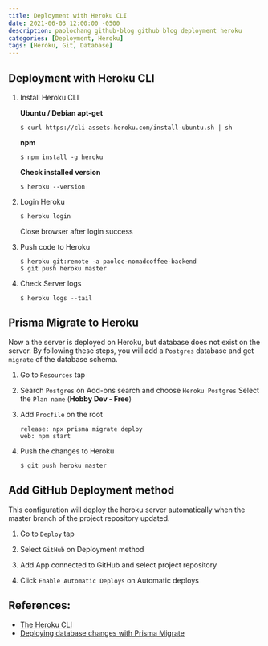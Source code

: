 ```yaml
---
title: Deployment with Heroku CLI
date: 2021-06-03 12:00:00 -0500
description: paolochang github-blog github blog deployment heroku
categories: [Deployment, Heroku]
tags: [Heroku, Git, Database]
---
```


## Deployment with Heroku CLI

1. Install Heroku CLI

   **Ubuntu / Debian apt-get**

   ```
   $ curl https://cli-assets.heroku.com/install-ubuntu.sh | sh
   ```

   **npm**

   ```
   $ npm install -g heroku
   ```

   **Check installed version**

   ```
   $ heroku --version
   ```

2. Login Heroku

   ```
   $ heroku login
   ```

   Close browser after login success

3. Push code to Heroku

   ```
   $ heroku git:remote -a paoloc-nomadcoffee-backend
   $ git push heroku master
   ```

4. Check Server logs

   ```
   $ heroku logs --tail
   ```

## Prisma Migrate to Heroku

Now a the server is deployed on Heroku, but database does not exist on the server. By following these steps, you will add a `Postgres` database and get `migrate` of the database schema.

1. Go to `Resources` tap

2. Search `Postgres` on Add-ons search and choose `Heroku Postgres`
   Select the `Plan name` (**Hobby Dev - Free**)

3. Add `Procfile` on the root

   ```
   release: npx prisma migrate deploy
   web: npm start
   ```

4. Push the changes to Heroku

   ```
   $ git push heroku master
   ```

## Add GitHub Deployment method

This configuration will deploy the heroku server automatically when the master branch of the project repository updated.

1. Go to `Deploy` tap

2. Select `GitHub` on Deployment method

3. Add App connected to GitHub and select project repository

4. Click `Enable Automatic Deploys` on Automatic deploys

## References:

- [The Heroku CLI](https://devcenter.heroku.com/articles/heroku-cli)
- [Deploying database changes with Prisma Migrate](https://www.prisma.io/docs/guides/deployment/deploy-database-changes-with-prisma-migrate)
